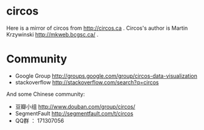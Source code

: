 circos
======

Here is a mirror of circos from http://circos.ca .  Circos's author is   Martin Krzywinski http://mkweb.bcgsc.ca/ .


Community
======

* Google Group   http://groups.google.com/group/circos-data-visualization  
* stackoverflow   http://stackoverflow.com/search?q=circos 


And some Chinese community: 

* 豆瓣小组  http://www.douban.com/group/circos/ 
* SegmentFault  http://segmentfault.com/t/circos 
* QQ群 ：  171307056  
